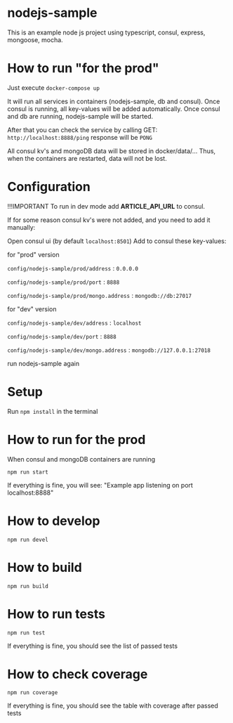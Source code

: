 # nodejs-sample
This is an example node js project using typescript, consul, express, mongoose, mocha.

# How to run "for the prod"

Just execute `docker-compose up`

It will run all services in containers (nodejs-sample, db and consul).
Once consul is running, all key-values will be added automatically.
Once consul and db are running, nodejs-sample will be started.

After that you can check the service by calling
GET: `http://localhost:8888/ping`
response will be `PONG`

All consul kv's and mongoDB data will be stored in docker/data/...
Thus, when the containers are restarted, data will not be lost.

# Configuration

!!!IMPORTANT
To run in dev mode add **ARTICLE_API_URL** to consul.

If for some reason consul kv's were not added, and you need to add it manually:

Open consul ui (by default `localhost:8501`)
Add to consul these key-values:

for "prod" version

`config/nodejs-sample/prod/address` : `0.0.0.0`

`config/nodejs-sample/prod/port` : `8888`

`config/nodejs-sample/prod/mongo.address` : `mongodb://db:27017`


for "dev" version

`config/nodejs-sample/dev/address` : `localhost`

`config/nodejs-sample/dev/port` : `8888`

`config/nodejs-sample/dev/mongo.address` : `mongodb://127.0.0.1:27018`


run nodejs-sample again

# Setup
Run `npm install` in the terminal

# How to run for the prod

When consul and mongoDB containers are running
```
npm run start
```

If everything is fine, you will see:
"Example app listening on port localhost:8888"

# How to develop

```
npm run devel
```

# How to build

```
npm run build
```

# How to run tests

```
npm run test
```

If everything is fine, you should see the list of passed tests

# How to check coverage

```
npm run coverage
```
If everything is fine, you should see the table with coverage after passed tests
